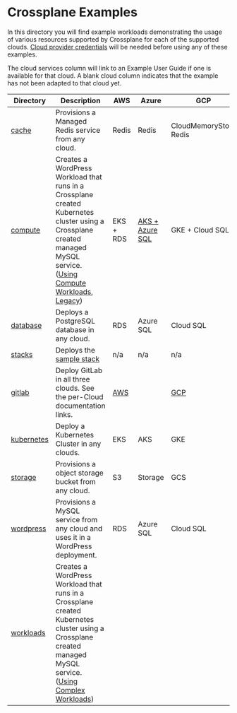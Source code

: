# Crossplane Examples

In this directory you will find example workloads demonstrating the usage of various resources supported by Crossplane for each of the supported clouds.  [Cloud provider credentials](../../docs/cloud-providers.md) will be needed before using any of these examples.

The cloud services column will link to an Example User Guide if one is available for that cloud.  A blank cloud column indicates that the example has not been adapted to that cloud yet.

| Directory | Description | AWS | Azure | GCP
| ---       | ---         | --- | ---   | ---
| [cache](cache/)     | Provisions a Managed Redis service from any cloud. | Redis | Redis | CloudMemoryStore Redis |
| [compute](compute/)   | Creates a WordPress Workload that runs in a Crossplane created Kubernetes cluster using a Crossplane created managed MySQL service. ([Using Compute Workloads](https://github.com/crossplaneio/crossplane/blob/master/design/complex-workloads.md#complex-workloads-in-crossplane), [Legacy](https://github.com/crossplaneio/crossplane/issues/456)) | EKS + RDS | [AKS + Azure SQL](../../docs/workloads/azure/wordpress-azure.md) | GKE + Cloud SQL |
| [database](database/)  | Deploys a PostgreSQL database in any cloud. | RDS | Azure SQL | Cloud SQL |
| [stacks](stacks/) | Deploys the [sample stack](https://github.com/crossplaneio/sample-stack) | n/a | n/a | n/a |
| [gitlab](gitlab/)    | Deploy GitLab in all three clouds. See the per-Cloud documentation links. | [AWS](../../docs/gitlab/gitlab-aws.md) | | [GCP](../../docs/gitlab/gitlab-gcp.md) |
| [kubernetes](kubernetes/) | Deploy a Kubernetes Cluster in any clouds. | EKS | AKS | GKE |
| [storage](storage/)   | Provisions a object storage bucket from any cloud. | S3 | Storage | GCS |
| [wordpress](wordpress/) | Provisions a MySQL service from any cloud and uses it in a WordPress deployment. | RDS | Azure SQL | Cloud SQL |
| [workloads](workloads/) | Creates a WordPress Workload that runs in a Crossplane created Kubernetes cluster using a Crossplane created managed MySQL service. ([Using Complex Workloads](../../design/design-doc-complex-workloads.md#complex-workloads-in-crossplane)) |

